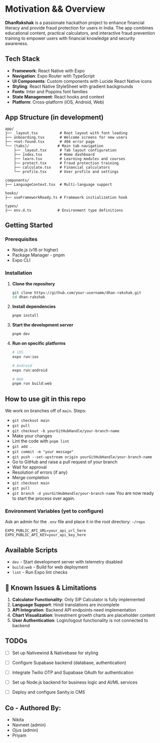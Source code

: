 # Motivation && Overview

**DhanRakshak** is a passionate hackathon project to enhance financial literacy and provide fraud protection for users in India. The app combines educational content, practical calculators, and interactive fraud prevention training to empower users with financial knowledge and security awareness.


## Tech Stack

- **Framework**: React Native with Expo
- **Navigation**: Expo Router with TypeScript
- **UI Components**: Custom components with Lucide React Native icons
- **Styling**: React Native StyleSheet with gradient backgrounds
- **Fonts**: Inter and Poppins font families
- **State Management**: React hooks and context
- **Platform**: Cross-platform (iOS, Android, Web)

## App Structure (in development)

```
app/
├── _layout.tsx          # Root layout with font loading
├── onboarding.tsx       # Welcome screens for new users
├── +not-found.tsx       # 404 error page
└── (tabs)/             # Main tab navigation
    ├── _layout.tsx      # Tab layout configuration
    ├── index.tsx        # Home dashboard
    ├── learn.tsx        # Learning modules and courses
    ├── protect.tsx      # Fraud protection training
    ├── calculate.tsx    # Financial calculators
    └── profile.tsx      # User profile and settings

components/
├── LanguageContext.tsx  # Multi-language support

hooks/
├── useFrameworkReady.ts # Framework initialization hook

types/
├── env.d.ts            # Environment type definitions
```

## Getting Started

### Prerequisites
- Node.js (v16 or higher)
- Package Manager - pnpm 
- Expo CLI


### Installation

1. **Clone the repository**
   ```bash
   git clone https://github.com/your-username/dhan-rakshak.git
   cd dhan-rakshak
   ```

2. **Install dependencies**
   ```bash
   pnpm install
   ```

3. **Start the development server**
   ```bash
   pnpm dev
   ```

4. **Run on specific platforms**
   ```bash
   # iOS
   expo run:ios
   
   # Android
   expo run:android
   
   # Web
   pnpm run build:web
   ```


## How to use git in this repo
We work on branches off of `main`. Steps:
- `git checkout main`
- `git pull`
- `git checkout -b yourGitHubHandle/your-branch-name`
- Make your changes
- Lint the code with `pnpm lint`
- `git add .`
- `git commit -m "your message"`
- `git push --set-upstream origin yourGitHubHandle/your-branch-name`
- Go to GitHub and raise a pull request of your branch
- Wait for approval
- Resolution of errors (if any)
- Merge completion
- `git checkout main`
- `git pull`
- `git branch -d yourGitHubHandle/your-branch-name`
You are now ready to start the process over again.


### Environment Variables (yet to configure)

Ask an admin for the `.env` file and place it in the root directory: `~/repo`

```env
EXPO_PUBLIC_API_URL=your_api_url_here
EXPO_PUBLIC_API_KEY=your_api_key_here
```

## Available Scripts

- `dev` - Start development server with telemetry disabled
- `build:web` - Build for web deployment
- `lint` - Run Expo lint checks


## 🚧 Known Issues & Limitations

1. **Calculator Functionality**: Only SIP Calculator is fully implemented
2. **Language Support**: Hindi translations are incomplete
3. **API Integration**: Backend API endpoints need implementation
4. **Chart Visualization**: Investment growth charts are placeholder content
5. **User Authentication**: Login/logout functionality is not connected to backend

## TODOs

- [ ] Set up Nativewind & Nativebase for styling
- [ ] Configure Supabase backend (database, authentication)
- [ ] Integrate Twilio OTP and Supabase OAuth for authentication
- [ ] Set up Node.js backend for business logic and AI/ML services
- [ ] Deploy and configure Sanity.io CMS


## Co - Authored By: 

- Nikita 
- Navneet (admin)
- Ojus (admin)
- Priyam